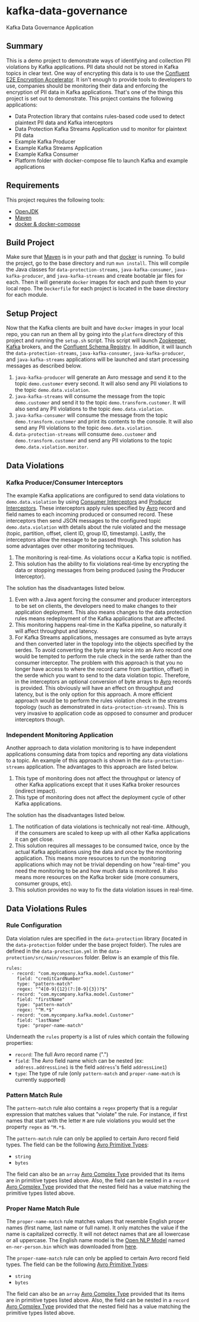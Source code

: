 # kafka-data-governance
Kafka Data Governance Application

## Summary

This is a demo project to demonstrate ways of identifying and collection PII violations by Kafka applications. PII data
should not be stored in Kafka topics in clear text. One way of encrypting this data is to use the 
[Confluent E2E Encryption Accelerator](https://www.confluent.io/confluent-accelerators/#end-to-end-encryption-and-tokenization).
It isn't enough to provide tools to developers to use, companies should be monitoring their data and enforcing the
encryption of PII data in Kafka applications. That's one of the things this project is set out to demonstrate. This
project contains the following applications:

* Data Protection library that contains rules-based code used to detect plaintext PII data and Kafka interceptors
* Data Protection Kafka Streams Application usd to monitor for plaintext PII data
* Example Kafka Producer
* Example Kafka Streams Application
* Example Kafka Consumer
* Platform folder with docker-compose file to launch Kafka and example applications

## Requirements

This project requires the following tools:

* [OpenJDK](https://download.java.net/openjdk/jdk11/ri/openjdk-11+28_linux-x64_bin.tar.gz)
* [Maven](https://dlcdn.apache.org/maven/maven-3/3.8.6/binaries/apache-maven-3.8.6-bin.zip)
* [docker & docker-compose](https://desktop.docker.com/mac/main/amd64/Docker.dmg?utm_source=docker&utm_medium=webreferral&utm_campaign=dd-smartbutton&utm_location=module)

## Build Project

Make sure that [Maven](https://dlcdn.apache.org/maven/maven-3/3.8.6/binaries/apache-maven-3.8.6-bin.zip) is in your path
and that [docker](https://desktop.docker.com/mac/main/amd64/Docker.dmg?utm_source=docker&utm_medium=webreferral&utm_campaign=dd-smartbutton&utm_location=module)
is running. To build the project, go to the base directory and run `mvn install`. This will compile the Java classes for
`data-protection-streams`, `java-kafka-consumer`, `java-kafka-producer`, and `java-kafka-streams` and 
create bootable jar files for each. Then it will generate `docker` images for each and push them to your local repo. The 
`Dockerfile` for each project is located in the base directory for each module.

## Setup Project

Now that the Kafka clients are built and have `docker` images in your local repo, you can run an them all
by going into the `platform` directory of this project and running the `setup.sh` script. This script will launch [Zookeeper](https://zookeeper.apache.org/),
[Kafka](https://kafka.apache.org/) brokers, and the [Confluent Schema Registry](https://docs.confluent.io/platform/current/schema-registry/index.html).
In addition, it will launch the `data-protection-streams`, `java-kafka-consumer`, `java-kafka-producer`, and 
`java-kafka-streams` applications will be launched and start processing messages as described below.

1) `java-kafka-producer` will generate an Avro message and send it to the topic `demo.customer` every second. It will 
also send any PII violations to the topic `demo.data.violation`.
2) `java-kafka-streams` will consume the message from the topic `demo.customer` and send it to the topic 
`demo.transform.customer`. It will also send any PII violations to the topic `demo.data.violation`.
3) `java-kafka-consumer` will consume the message from the topic `demo.transform.customer` and print its contents to the 
console. It will also send any PII violations to the topic `demo.data.violation`.
4) `data-protection-streams` will consume `demo.customer` and `demo.transform.customer` and send any PII violations to 
the topic `demo.data.violation.monitor`.

## Data Violations

### Kafka Producer/Consumer Interceptors

The example Kafka applications are configured to send data violations to `demo.data.violation` by using 
[Consumer Interceptors](https://kafka.apache.org/30/javadoc/org/apache/kafka/clients/consumer/ConsumerInterceptor.html) and
[Producer Interceptors](https://kafka.apache.org/30/javadoc/org/apache/kafka/clients/producer/ProducerInterceptor.html).
These interceptors apply rules specified by [Avro](https://avro.apache.org/docs/1.11.1/specification/_print/) record and 
field names to each incoming produced or consumed record. These interceptors then send JSON messages to the configured 
topic `demo.data.violation` with details about the rule violated and the message (topic, partition, offset, client ID,
group ID, timestamp). Lastly, the interceptors allow the message to be passed through. This solution has some advantages
over other monitoring techniques.

1) The monitoring is real-time. As violations occur a Kafka topic is notified.
2) This solution has the ability to fix violations real-time by encrypting the data or stopping messages from being
produced (using the Producer Interceptor).

The solution has the disadvantages listed below.

1) Even with a Java agent forcing the consumer and producer interceptors to be set on clients, the developers need to
make changes to their application deployment. This also means changes to the data protection rules means redeployment
of the Kafka applications that are affected.
2) This monitoring happens real-time in the Kafka pipeline, so naturally it will affect throughput and latency.
3) For Kafka Streams applications, messages are consumed as byte arrays and then converted later in the topology into
the objects specified by the serdes. To avoid converting the byte array twice into an Avro record one would be tempted 
to perform the rule check in the serde rather than the consumer interceptor. The problem with this approach is that you
no longer have access to where the record came from (partition, offset) in the serde which you want to send to the data
violation topic. Therefore, in the interceptors an optional conversion of byte arrays to
[Avro](https://avro.apache.org/docs/1.11.1/specification/_print/) records is provided. This obviously will have an
effect on throughput and latency, but is the only option for this approach. A more efficient approach would be to
perform the rules violation check in the streams topology (such as demonstrated in `data-protection-streams`). This is
very invasive to application code as opposed to consumer and producer interceptors though.

### Independent Monitoring Application

Another approach to data violation monitoring is to have independent applications consuming data from topics and 
reporting any data violations to a topic. An example of this approach is shown in the  `data-protection-streams` 
application. The advantages to this approach are listed below.

1) This type of monitoring does not affect the throughput or latency of other Kafka applications except that it uses
Kafka broker resources (indirect impact).
2) This type of monitoring does not affect the deployment cycle of other Kafka applications.

The solution has the disadvantages listed below.

1) The notification of data violations is technically not real-time. Although, if the consumers are scaled to keep up
with all other Kafka applications it can get close.
2) This solution requires all messages to be consumed twice, once by the actual Kafka applications using the data and
once by the monitoring application. This means more resources to run the monitoring applications which may not be
trivial depending on how "real-time" you need the monitoring to be and how much data is monitored. It also means more
resources on the Kafka broker side (more consumers, consumer groups, etc).
3) This solution provides no way to fix the data violation issues in real-time.

## Data Violations Rules

### Rule Configuration

Data violation rules are specified in the `data-protection` library (located in the  `data-protection` folder under the 
base project folder). The rules are defined in the `data-protection.yml` in the `data-protection/src/main/resources`
folder. Below is an example of this file.
```
rules:
  - record: "com.mycompany.kafka.model.Customer"
    field: "creditCardNumber"
    type: "pattern-match"
    regex: "^4[0-9]{12}(?:[0-9]{3})?$"
  - record: "com.mycompany.kafka.model.Customer"
    field: "firstName"
    type: "pattern-match"
    regex: "^M.*$"
  - record: "com.mycompany.kafka.model.Customer"
    field: "lastName"
    type: "proper-name-match"
```
Underneath the `rules` property is a list of rules which contain the following properties:
* `record`: The full Avro record name ("<record-namespace>.<record-name>")
* `field`: The Avro field name which can be nested (ex: `address.addressLine1` is the field `address`'s field `addressLine1`)
* `type`: The type of rule (only `pattern-match` and `proper-name-match` is currently supported)

### Pattern Match Rule

The `pattern-match` rule also contains a `regex` property that is a regular expression that matches values that 
"violate" the rule. For instance, if first names that start with the letter `M` are rule violations you would set the
property `regex` as `^M.*$`.

The `pattern-match` rule can only be applied to certain Avro record field types. The field can be the following 
[Avro Primitive Types](https://avro.apache.org/docs/1.11.1/specification/#primitive-types):

* `string`
* `bytes`

The field can also be an `array` [Avro Complex Type](https://avro.apache.org/docs/1.11.1/specification/#complex-types)
provided that its items are in primitive types listed above. Also, the field can be nested in a `record` 
[Avro Complex Type](https://avro.apache.org/docs/1.11.1/specification/#complex-types) provided that the nested field
has a value matching the primitive types listed above.

### Proper Name Match Rule

The `proper-name-match` rule matches values that resemble English proper names (first name, last name or full name). It
only matches the value if the name is capitalized correctly. It will not detect names that are all lowercase or all 
uppercase. The English name model is the [Open NLP Model](http://opennlp.sourceforge.net/models-1.5/) named 
`en-ner-person.bin` which was downloaded from [here](http://opennlp.sourceforge.net/models-1.5/en-ner-person.bin).

The `proper-name-match` rule can only be applied to certain Avro record field types. The field can be the following
[Avro Primitive Types](https://avro.apache.org/docs/1.11.1/specification/#primitive-types):

* `string`
* `bytes`

The field can also be an `array` [Avro Complex Type](https://avro.apache.org/docs/1.11.1/specification/#complex-types)
provided that its items are in primitive types listed above. Also, the field can be nested in a `record`
[Avro Complex Type](https://avro.apache.org/docs/1.11.1/specification/#complex-types) provided that the nested field
has a value matching the primitive types listed above.